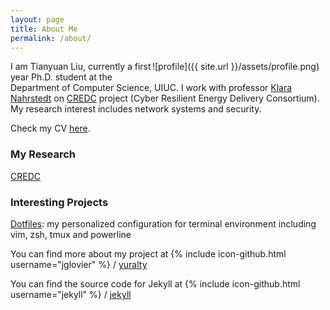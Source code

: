 ```yaml
---
layout: page
title: About Me
permalink: /about/
---
```


<div style="float:right;margin:0 10px 10px 0" markdown="1">
    ![profile]({{ site.url }}/assets/profile.png)
</div>

I am Tianyuan Liu, currently a first year Ph.D. student at the Department of
Computer Science, UIUC. I work with professor [Klara Nahrstedt](http://cairo.cs.illinois.edu/klara.html)
on [CREDC](http://cred-c.org/) project (Cyber Resilient Energy Delivery
Consortium). My research interest includes network systems and security.

Check my CV [here](http://yuralty.github.io/resume.pdf).

### My Research

[CREDC](http://cred-c.org/)

### Interesting Projects
[Dotfiles](https://github.com/yuralty/.dotfiles): my personalized
configuration for terminal environment including vim, zsh, tmux and powerline



You can find more about my project at
{% include icon-github.html username="jglovier" %} /
[yuralty](https://github.com/yuralty)

You can find the source code for Jekyll at
{% include icon-github.html username="jekyll" %} /
[jekyll](https://github.com/jekyll/jekyll)
